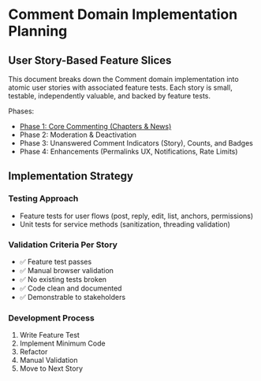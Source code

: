 # Comment Domain Implementation Planning

## User Story-Based Feature Slices

This document breaks down the Comment domain implementation into atomic user stories with associated feature tests. Each story is small, testable, independently valuable, and backed by feature tests.

Phases:
- [Phase 1: Core Commenting (Chapters & News)](./Comment_Implementation_Planning_Phase1.md)
- Phase 2: Moderation & Deactivation
- Phase 3: Unanswered Comment Indicators (Story), Counts, and Badges
- Phase 4: Enhancements (Permalinks UX, Notifications, Rate Limits)

## Implementation Strategy

### Testing Approach
- Feature tests for user flows (post, reply, edit, list, anchors, permissions)
- Unit tests for service methods (sanitization, threading validation)

### Validation Criteria Per Story
- ✅ Feature test passes
- ✅ Manual browser validation
- ✅ No existing tests broken
- ✅ Code clean and documented
- ✅ Demonstrable to stakeholders

### Development Process
1. Write Feature Test
2. Implement Minimum Code
3. Refactor
4. Manual Validation
5. Move to Next Story
